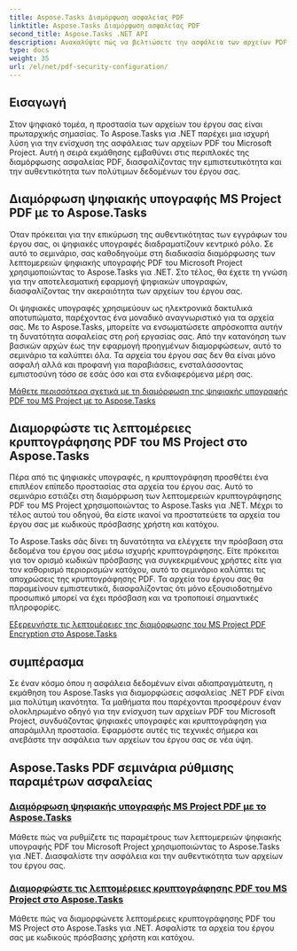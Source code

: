 ```yaml
---
title: Aspose.Tasks Διαμόρφωση ασφαλείας PDF
linktitle: Aspose.Tasks Διαμόρφωση ασφαλείας PDF
second_title: Aspose.Tasks .NET API
description: Ανακαλύψτε πώς να βελτιώσετε την ασφάλεια των αρχείων PDF του Microsoft Project χρησιμοποιώντας το Aspose.Tasks για .NET. Μάθετε τεχνικές ψηφιακής υπογραφής και κρυπτογράφησης.
type: docs
weight: 35
url: /el/net/pdf-security-configuration/
---
```

## Εισαγωγή

Στον ψηφιακό τομέα, η προστασία των αρχείων του έργου σας είναι πρωταρχικής σημασίας. Το Aspose.Tasks για .NET παρέχει μια ισχυρή λύση για την ενίσχυση της ασφάλειας των αρχείων PDF του Microsoft Project. Αυτή η σειρά εκμάθησης εμβαθύνει στις περιπλοκές της διαμόρφωσης ασφαλείας PDF, διασφαλίζοντας την εμπιστευτικότητα και την αυθεντικότητα των πολύτιμων δεδομένων του έργου σας.

## Διαμόρφωση ψηφιακής υπογραφής MS Project PDF με το Aspose.Tasks

Όταν πρόκειται για την επικύρωση της αυθεντικότητας των εγγράφων του έργου σας, οι ψηφιακές υπογραφές διαδραματίζουν κεντρικό ρόλο. Σε αυτό το σεμινάριο, σας καθοδηγούμε στη διαδικασία διαμόρφωσης των λεπτομερειών ψηφιακής υπογραφής PDF του Microsoft Project χρησιμοποιώντας το Aspose.Tasks για .NET. Στο τέλος, θα έχετε τη γνώση για την αποτελεσματική εφαρμογή ψηφιακών υπογραφών, διασφαλίζοντας την ακεραιότητα των αρχείων του έργου σας.

Οι ψηφιακές υπογραφές χρησιμεύουν ως ηλεκτρονικά δακτυλικά αποτυπώματα, παρέχοντας ένα μοναδικό αναγνωριστικό για τα αρχεία σας. Με το Aspose.Tasks, μπορείτε να ενσωματώσετε απρόσκοπτα αυτήν τη δυνατότητα ασφαλείας στη ροή εργασίας σας. Από την κατανόηση των βασικών αρχών έως την εφαρμογή προηγμένων διαμορφώσεων, αυτό το σεμινάριο τα καλύπτει όλα. Τα αρχεία του έργου σας δεν θα είναι μόνο ασφαλή αλλά και προφανή για παραβιάσεις, ενσταλάσσοντας εμπιστοσύνη τόσο σε εσάς όσο και στα ενδιαφερόμενα μέρη σας.

[Μάθετε περισσότερα σχετικά με τη διαμόρφωση της ψηφιακής υπογραφής PDF του MS Project με το Aspose.Tasks](./pdf-digital-signature-details/)

## Διαμορφώστε τις λεπτομέρειες κρυπτογράφησης PDF του MS Project στο Aspose.Tasks

Πέρα από τις ψηφιακές υπογραφές, η κρυπτογράφηση προσθέτει ένα επιπλέον επίπεδο προστασίας στα αρχεία του έργου σας. Αυτό το σεμινάριο εστιάζει στη διαμόρφωση των λεπτομερειών κρυπτογράφησης PDF του MS Project χρησιμοποιώντας το Aspose.Tasks για .NET. Μέχρι το τέλος αυτού του οδηγού, θα είστε ικανοί να προστατεύετε τα αρχεία του έργου σας με κωδικούς πρόσβασης χρήστη και κατόχου.

Το Aspose.Tasks σάς δίνει τη δυνατότητα να ελέγχετε την πρόσβαση στα δεδομένα του έργου σας μέσω ισχυρής κρυπτογράφησης. Είτε πρόκειται για τον ορισμό κωδικών πρόσβασης για συγκεκριμένους χρήστες είτε για τον καθορισμό περιορισμών κατόχου, αυτό το σεμινάριο καλύπτει τις αποχρώσεις της κρυπτογράφησης PDF. Τα αρχεία του έργου σας θα παραμείνουν εμπιστευτικά, διασφαλίζοντας ότι μόνο εξουσιοδοτημένο προσωπικό μπορεί να έχει πρόσβαση και να τροποποιεί σημαντικές πληροφορίες.

[Εξερευνήστε τις λεπτομέρειες της διαμόρφωσης του MS Project PDF Encryption στο Aspose.Tasks](./pdf-encryption-details/)

## συμπέρασμα

Σε έναν κόσμο όπου η ασφάλεια δεδομένων είναι αδιαπραγμάτευτη, η εκμάθηση του Aspose.Tasks για διαμορφώσεις ασφαλείας .NET PDF είναι μια πολύτιμη ικανότητα. Τα μαθήματα που παρέχονται προσφέρουν έναν ολοκληρωμένο οδηγό για την ενίσχυση των αρχείων PDF του Microsoft Project, συνδυάζοντας ψηφιακές υπογραφές και κρυπτογράφηση για απαράμιλλη προστασία. Εφαρμόστε αυτές τις τεχνικές σήμερα και ανεβάστε την ασφάλεια των αρχείων του έργου σας σε νέα ύψη.

## Aspose.Tasks PDF σεμινάρια ρύθμισης παραμέτρων ασφαλείας
### [Διαμόρφωση ψηφιακής υπογραφής MS Project PDF με το Aspose.Tasks](./pdf-digital-signature-details/)
Μάθετε πώς να ρυθμίζετε τις παραμέτρους των λεπτομερειών ψηφιακής υπογραφής PDF του Microsoft Project χρησιμοποιώντας το Aspose.Tasks για .NET. Διασφαλίστε την ασφάλεια και την αυθεντικότητα των αρχείων του έργου σας.
### [Διαμορφώστε τις λεπτομέρειες κρυπτογράφησης PDF του MS Project στο Aspose.Tasks](./pdf-encryption-details/)
Μάθετε πώς να διαμορφώνετε λεπτομέρειες κρυπτογράφησης PDF του MS Project στο Aspose.Tasks για .NET. Ασφαλίστε τα αρχεία του έργου σας με κωδικούς πρόσβασης χρήστη και κατόχου.